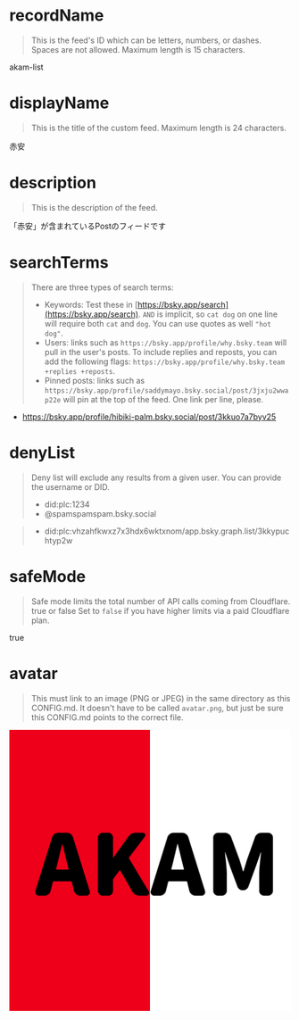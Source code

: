 
# recordName

> This is the feed's ID which can be letters, numbers, or dashes. Spaces are not allowed. Maximum length is 15 characters.

akam-list

# displayName

> This is the title of the custom feed. Maximum length is 24 characters.

赤安

# description

> This is the description of the feed.

「赤安」が含まれているPostのフィードです

# searchTerms

> There are three types of search terms:
>
> - Keywords: Test these in [https://bsky.app/search](https://bsky.app/search). `AND` is implicit, so `cat dog` on one line will require both `cat` and `dog`. You can use quotes as well `"hot dog"`.
> - Users: links such as `https://bsky.app/profile/why.bsky.team` will pull in the user's posts. To include replies and reposts, you can add the following flags: `https://bsky.app/profile/why.bsky.team +replies +reposts`.
> - Pinned posts: links such as `https://bsky.app/profile/saddymayo.bsky.social/post/3jxju2wwap22e` will pin at the top of the feed. One link per line, please.

- https://bsky.app/profile/hibiki-palm.bsky.social/post/3kkuo7a7byv25

# denyList

> Deny list will exclude any results from a given user. You can provide the username or DID.
>
> - did:plc:1234
> - @spamspamspam.bsky.social

> - did:plc:vhzahfkwxz7x3hdx6wktxnom/app.bsky.graph.list/3kkypuchtyp2w

# safeMode

> Safe mode limits the total number of API calls coming from Cloudflare.
> true or false
> Set to `false` if you have higher limits via a paid Cloudflare plan.

true

# avatar

> This must link to an image (PNG or JPEG) in the same directory as this CONFIG.md. It doesn't have to be called `avatar.png`, but just be sure this CONFIG.md points to the correct file.

![](avatar.png)
